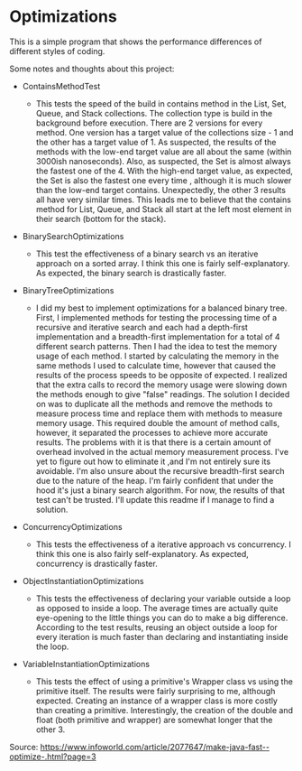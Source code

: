 # Optimizations
This is a simple program that shows the performance differences of different styles of coding.

Some notes and thoughts about this project:

- ContainsMethodTest
  - This tests the speed of the build in contains method in the List, Set, Queue, and Stack collections. The collection
  type is build in the background before execution. There are 2 versions for every method. One version has a target
  value of the collections size - 1 and the other has a target value of 1. As suspected, the results of the methods with
  the low-end target value are all about the same (within 3000ish nanoseconds). Also, as suspected, the Set is almost always
  the fastest one of the 4. With the high-end target value, as expected, the Set is also the fastest one every time
  , although it is much slower than the low-end target contains. Unexpectedly, the other 3 results all have very similar 
  times. This leads me to believe that the contains method for List, Queue, and Stack all start at the left most
  element in their search (bottom for the stack).
  

- BinarySearchOptimizations
  - This test the effectiveness of a binary search vs an iterative approach on a sorted array. I think this one is 
  fairly self-explanatory. As expected, the binary search is drastically faster.


- BinaryTreeOptimizations
  - I did my best to implement optimizations for a balanced binary tree. First, I implemented methods for testing the
  processing time of a recursive and iterative search and each had a depth-first implementation and a breadth-first implementation
  for a total of 4 different search patterns. Then I had the idea to test the memory usage of each method. I started by
  calculating the memory in the same methods I used to calculate time, however that caused the results of the process
  speeds to be opposite of expected. I realized that the extra calls to record the memory usage were slowing down the
  methods enough to give "false" readings. The solution I decided on was to duplicate all the methods and remove the methods
  to measure process time and replace them with methods to measure memory usage. This required double the amount of method
  calls, however, it separated the processes to achieve more accurate results. The problems with it is that there is a
  certain amount of overhead involved in the actual memory measurement process. I've yet to figure out how to eliminate it
  ,and I'm not entirely sure its avoidable. I'm also unsure about the recursive breadth-first search due to the nature of
  the heap. I'm fairly confident that under the hood it's just a binary search algorithm. For now, the results of that test
  can't be trusted. I'll update this readme if I manage to find a solution.
  

- ConcurrencyOptimizations
  - This tests the effectiveness of a iterative approach vs concurrency. I think this one is also fairly self-explanatory.
  As expected, concurrency is drastically faster.


- ObjectInstantiationOptimizations
  - This tests the effectiveness of declaring your variable outside a loop as opposed to inside a loop. The average times
  are actually quite eye-opening to the little things you can do to make a big difference. According to the test results,
  reusing an object outside a loop for every iteration is much faster than declaring and instantiating inside the loop.


- VariableInstantiationOptimizations
  - This tests the effect of using a primitive's Wrapper class vs using the primitive itself. The results were fairly
  surprising to me, although expected. Creating an instance of a wrapper class is more costly than creating a primitive.
  Interestingly, the creation of the double and float (both primitive and wrapper) are somewhat longer that the other 3.
  



Source: https://www.infoworld.com/article/2077647/make-java-fast--optimize-.html?page=3

